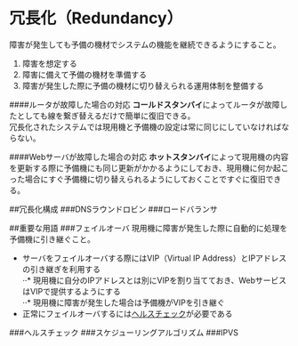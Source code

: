 冗長化（Redundancy）
======
障害が発生しても予備の機材でシステムの機能を継続できるようにすること。  
1. 障害を想定する  
2. 障害に備えて予備の機材を準備する  
3. 障害が発生した際に予備の機材に切り替えられる運用体制を整備する  

####ルータが故障した場合の対応
**コールドスタンバイ**によってルータが故障したとしても線を繋ぎ替えるだけで簡単に復旧できる。  
冗長化されたシステムでは現用機と予備機の設定は常に同じにしていなければならない。  

####Webサーバが故障した場合の対応
**ホットスタンバイ**によって現用機の内容を更新する際に予備機にも同じ更新がかかるようにしておき、現用機に何か起こった場合にすぐ予備機に切り替えられるようにしておくことですぐに復旧できる。  

##冗長化構成
###DNSラウンドロビン
###ロードバランサ

##重要な用語
###フェイルオーバ
現用機に障害が発生した際に自動的に処理を予備機に引き継ぐこと。  
* サーバをフェイルオーバする際にはVIP（Virtual IP Address）とIPアドレスの引き継ぎを利用する  
··* 現用機に自分のIPアドレスとは別にVIPを割り当てておき、WebサービスはVIPで提供するようにする  
··* 現用機に障害が発生した場合は予備機がVIPを引き継ぐ  
* 正常にフェイルオーバするには[ヘルスチェック](./redundancy.md#%E3%83%95%E3%82%A7%E3%82%A4%E3%83%AB%E3%82%AA%E3%83%BC%E3%83%90)が必要である  

###ヘルスチェック
###スケジューリングアルゴリズム
###IPVS
